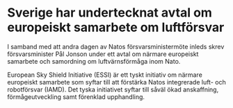 # Sverige har undertecknat avtal om europeiskt samarbete om luftförsvar

I samband med att andra dagen av Natos försvarsministermöte inleds skrev försvarsminister Pål Jonson under ett avtal om närmare europeiskt samarbete och samordning om luftvärnsförmåga inom Nato.


European Sky Shield Initiative (ESSI) är ett tyskt initiativ om närmare europeiskt samarbete som syftar till att förstärka Natos integrerade luft\- och robotförsvar (IAMD). Det tyska initiativet syftar till såväl ökad anskaffning, förmågeutveckling samt förenklad upphandling.
